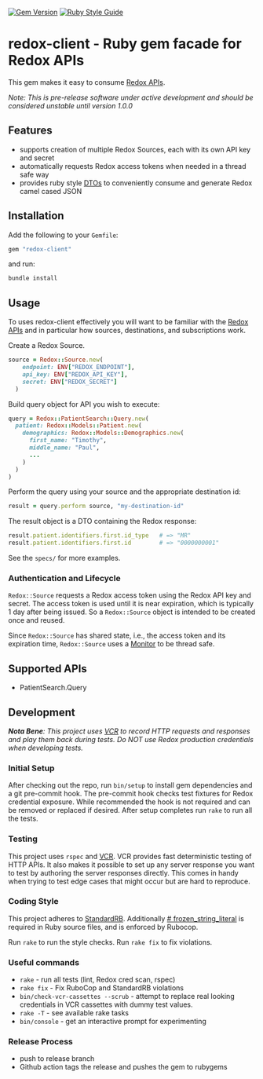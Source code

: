 [![Gem Version](https://img.shields.io/gem/v/redox-client.svg)](https://badge.fury.io/rb/redox-client)
[![Ruby Style Guide](https://img.shields.io/badge/code_style-standard-brightgreen.svg)](https://github.com/testdouble/standard)

# redox-client - Ruby gem facade for Redox APIs

This gem makes it easy to consume [Redox APIs](https://developer.redoxengine.com/).

*Note: This is pre-release software under active development and should be considered unstable until version 1.0.0*

## Features
 - supports creation of multiple Redox Sources, each with its own API key and secret
 - automatically requests Redox access tokens when needed in a thread safe way
 - provides ruby style [DTOs](https://en.wikipedia.org/wiki/Data_transfer_object) to conveniently consume and generate Redox camel cased JSON

## Installation

Add the following to your `Gemfile`:

```ruby
gem "redox-client"
```

and run:

```bash
bundle install
```

## Usage
To uses redox-client effectively you will want to be familiar with the [Redox APIs](https://developer.redoxengine.com/) and in particular how sources, destinations, and subscriptions work.

Create a Redox Source.

```ruby
source = Redox::Source.new(
    endpoint: ENV["REDOX_ENDPOINT"],
    api_key: ENV["REDOX_API_KEY"],
    secret: ENV["REDOX_SECRET"]
  )
```

Build query object for API you wish to execute:

```ruby
query = Redox::PatientSearch::Query.new(
  patient: Redox::Models::Patient.new(
    demographics: Redox::Models::Demographics.new(
      first_name: "Timothy",
      middle_name: "Paul",
      ...
    )
  )
)
```

Perform the query using your source and the appropriate destination id:

```ruby
result = query.perform source, "my-destination-id"
```

The result object is a DTO containing the Redox response:

```ruby
result.patient.identifiers.first.id_type   # => "MR"
result.patient.identifiers.first.id        # => "0000000001"
```

See the `specs/` for more examples.

### Authentication and Lifecycle
`Redox::Source` requests a Redox access token using the Redox API key and secret. The access token is used until it is near expiration, which is typically 1 day after being issued. So a `Redox::Source` object is intended to be created once and reused.

Since `Redox::Source` has shared state, i.e., the access token and its expiration time, `Redox::Source` uses a [Monitor](https://ruby-doc.org/stdlib-2.6.3/libdoc/monitor/rdoc/MonitorMixin.html) to be thread safe.


## Supported APIs

- PatientSearch.Query

## Development
***Nota Bene**: This project uses [VCR](https://relishapp.com/vcr/vcr/docs) to record HTTP requests and responses and play them back during tests. Do NOT use Redox production credentials when developing tests.*

### Initial Setup
After checking out the repo, run `bin/setup` to install gem dependencies and a git pre-commit hook. The pre-commit hook checks test fixtures for Redox credential exposure. While recommended the hook is not required and can be removed or replaced if desired. After setup completes run `rake` to run all the tests.

### Testing
This project uses `rspec` and [VCR](https://relishapp.com/vcr/vcr/docs). VCR provides fast deterministic testing of HTTP APIs. It also makes it possible to set up any server response you want to test by authoring the server responses directly. This comes in handy when trying to test edge cases that might occur but are hard to reproduce.

### Coding Style
This project adheres to [StandardRB](https://github.com/testdouble/standard/blob/master/README.md). Additionally
[# frozen_string_literal](https://bugs.ruby-lang.org/issues/8976#note-30) is required in Ruby source files, and is enforced by Rubocop.

Run `rake` to run the style checks. Run `rake fix` to fix violations.

### Useful commands
- `rake` - run all tests (lint, Redox cred scan, rspec)
- `rake fix` - Fix RuboCop and StandardRB violations
- `bin/check-vcr-cassettes --scrub` - attempt to replace real looking credentials in VCR cassettes with dummy test values.
- `rake -T` - see available rake tasks
- `bin/console` - get an interactive prompt for experimenting

### Release Process
- push to release branch
- Github action tags the release and pushes the gem to rubygems
